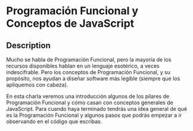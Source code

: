 # Programación Funcional y Conceptos de JavaScript

## Description

Mucho se habla de Programación Funcional, pero la mayoría de los recursos disponibles hablan en un lenguaje esotérico, a veces indescifrable. Pero los conceptos de Programación Funcional, y su propósito, nos ayudan a diseñar software más legible (siempre que los apliquemos con cabeza).

En esta charla veremos una introducción algunos de los pilares de Programación Funcional y cómo casan con conceptos generales de JavaScript. Para cuando haya terminado tendrás una idea general de qué es la Programación Funcional y algunos pasos que podrás empezar a ir observando en el código que escribas.

